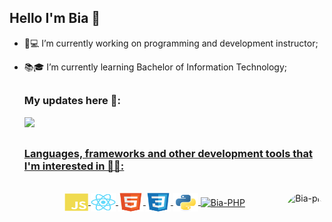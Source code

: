 ## Hello I'm Bia 📌

* 💼💻 I’m currently working on programming and development instructor;
* 📚🎓 I’m currently learning Bachelor of Information Technology;
   ##
   ### My updates here 🚀:
  <div>
     <a href="https://github.com/BiatrizR">
     <img height="180em" src="https://github-readme-stats.vercel.app/api/top-langs/?username=BiatrizR&layout=compact&langs_count=7&theme=onedark"/>
  </div>
        
  ##
   
  ### Languages, frameworks and other development tools that I'm interested in 👨‍💻:
    
  <div style="display: inline_block" align ="center"><br>
  <img align="center" alt="Bia-Js" height="28" width="38" src="https://raw.githubusercontent.com/devicons/devicon/master/icons/javascript/javascript-plain.svg">
  <img align="center" alt="Bia-React" height="30" width="40" src="https://raw.githubusercontent.com/devicons/devicon/master/icons/react/react-original.svg">
  <img align="center" alt="Bia-HTML" height="30" width="40" src="https://raw.githubusercontent.com/devicons/devicon/master/icons/html5/html5-original.svg">
  <img align="center" alt="Bia-CSS" height="30" width="40" src="https://raw.githubusercontent.com/devicons/devicon/master/icons/css3/css3-original.svg">
  <img align="center" alt="Bia-Python" height="30" width="40" src="https://raw.githubusercontent.com/devicons/devicon/master/icons/python/python-original.svg">
  <img align="center" alt="Bia-PHP" height="40" width="50" src="https://cdn.jsdelivr.net/gh/devicons/devicon/icons/php/php-plain.svg">
  
      
  <img align="right" alt="Bia-pic" height="150" style="border-radius:50px;" src="https://i.pinimg.com/originals/85/5d/c5/855dc5ff4144c6a8680d2ad4ca7e5d22.jpg">
</div>


    

